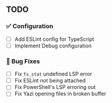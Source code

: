 ﻿## TODO

### ✅ Configuration

- [ ] Add ESLint config for TypeScript
- [ ] Implement Debug configuration

### 🐞 Bug Fixes

- [ ] Fix `fs_stat` undefined LSP error
- [ ] Fix ESLint not being attached
- [ ] Fix PowerShell's LSP erroring out
- [ ] Fix Yazi opening files in broken buffer
